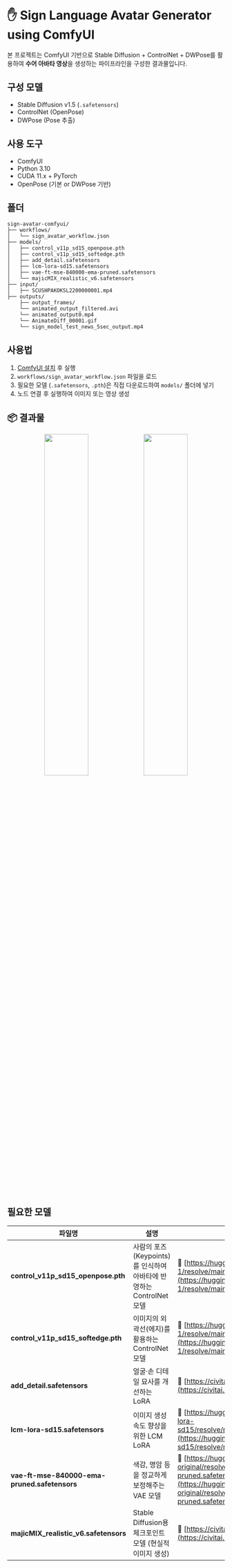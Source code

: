 # ✋ Sign Language Avatar Generator using ComfyUI

본 프로젝트는 ComfyUI 기반으로 Stable Diffusion + ControlNet + DWPose를 활용하여 **수어 아바타 영상**을 생성하는 파이프라인을 구성한 결과물입니다.

## 구성 모델
- Stable Diffusion v1.5 (`.safetensors`)
- ControlNet (OpenPose)
- DWPose (Pose 추출)

## 사용 도구
- ComfyUI
- Python 3.10
- CUDA 11.x + PyTorch
- OpenPose (기본 or DWPose 기반)


## 폴더
```
sign-avatar-comfyui/
├── workflows/             
│   └── sign_avatar_workflow.json
├── models/                
│   ├── control_v11p_sd15_openpose.pth
│   ├── control_v11p_sd15_softedge.pth
│   ├── add_detail.safetensors
│   ├── lcm-lora-sd15.safetensors
│   ├── vae-ft-mse-840000-ema-pruned.safetensors
│   └── majicMIX_realistic_v6.safetensors
├── input/
│   ├── SCUSHPAKOKSL2200000001.mp4
├── outputs/               
    ├── output_frames/
    └── animated_output_filtered.avi
    └── animated_output0.mp4
    └── AnimateDiff_00001.gif
    └── sign_model_test_news_5sec_output.mp4

```


## 사용법

1. [ComfyUI 설치](https://github.com/comfyanonymous/ComfyUI) 후 실행
2. `workflows/sign_avatar_workflow.json` 파일을 로드
3. 필요한 모델 (`.safetensors`, `.pth`)은 직접 다운로드하여 `models/` 폴더에 넣기
4. 노드 연결 후 실행하여 이미지 또는 영상 생성

## 📦 결과물
<p align="center">
    <img src="https://github.com/user-attachments/assets/8b7ec895-33dc-498d-a78c-490159a7e550" width="45%" />
    <img src="https://github.com/user-attachments/assets/505941af-df9f-4774-a169-35737db9586d" width="45%" />
</p>

## 필요한 모델

| 파일명                                          | 설명                                              | 다운로드 링크                                                                                                                                                                                                                               |
| -------------------------------------------- | ----------------------------------------------- | ------------------------------------------------------------------------------------------------------------------------------------------------------------------------------------------------------------------------------------- |
| **control\_v11p\_sd15\_openpose.pth**        | 사람의 포즈(Keypoints)를 인식하여 아바타에 반영하는 ControlNet 모델 | 🔗 [https://huggingface.co/lllyasviel/ControlNet-v1-1/resolve/main/control\_v11p\_sd15\_openpose.pth](https://huggingface.co/lllyasviel/ControlNet-v1-1/resolve/main/control_v11p_sd15_openpose.pth)                                  |
| **control\_v11p\_sd15\_softedge.pth**        | 이미지의 외곽선(에지)를 활용하는 ControlNet 모델                | 🔗 [https://huggingface.co/lllyasviel/ControlNet-v1-1/resolve/main/control\_v11p\_sd15\_softedge.pth](https://huggingface.co/lllyasviel/ControlNet-v1-1/resolve/main/control_v11p_sd15_softedge.pth)                                  |
| **add\_detail.safetensors**                  | 얼굴·손 디테일 묘사를 개선하는 LoRA                          | 🔗 [https://civitai.com/api/download/models/13536](https://civitai.com/api/download/models/13536)                                                                                                                                     |
| **lcm-lora-sd15.safetensors**                | 이미지 생성 속도 향상을 위한 LCM LoRA                       | 🔗 [https://huggingface.co/latent-consistency/lcm-lora-sd15/resolve/main/pytorch\_lora\_weights.safetensors](https://huggingface.co/latent-consistency/lcm-lora-sd15/resolve/main/pytorch_lora_weights.safetensors)                   |
| **vae-ft-mse-840000-ema-pruned.safetensors** | 색감, 명암 등을 정교하게 보정해주는 VAE 모델                     | 🔗 [https://huggingface.co/stabilityai/sd-vae-ft-mse-original/resolve/main/vae-ft-mse-840000-ema-pruned.safetensors](https://huggingface.co/stabilityai/sd-vae-ft-mse-original/resolve/main/vae-ft-mse-840000-ema-pruned.safetensors) |
| **majicMIX\_realistic\_v6.safetensors**      | Stable Diffusion용 체크포인트 모델 (현실적 이미지 생성)         | 🔗 [https://civitai.com/api/download/models/130072](https://civitai.com/api/download/models/130072)                                                                                                                                   |


